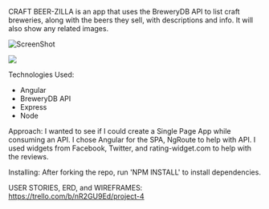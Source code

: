 CRAFT BEER-ZILLA is an app that uses the BreweryDB API to list craft breweries, along with the beers they sell, with descriptions and info.  It will also show any related images.

<!-- Screenshot:
![screenshot] https://drive.google.com/thumbnail?id=0B6z5p82sidMKTGRsMFVKVnV5eWc&authuser=0&v=1441574161938&sz=w830-h566 -->

![ScreenShot](https://drive.google.com/thumbnail?id=0B6z5p82sidMKTGRsMFVKVnV5eWc&authuser=0&v=1441574161938&sz=w1256-h582)

<img src="https://drive.google.com/thumbnail?id=0B6z5p82sidMKTGRsMFVKVnV5eWc&authuser=0&v=1441574161938&sz=w830-h566"/>

Technologies Used:
- Angular
- BreweryDB API
- Express
- Node

Approach:
I wanted to see if I could create a Single Page App while consuming an API.  I chose Angular for the SPA, NgRoute to help with API. I used widgets from Facebook, Twitter, and rating-widget.com to help with the reviews.

Installing:
After forking the repo, run 'NPM INSTALL' to install dependencies.

USER STORIES, ERD, and WIREFRAMES:
https://trello.com/b/nR2GU9Ed/project-4
